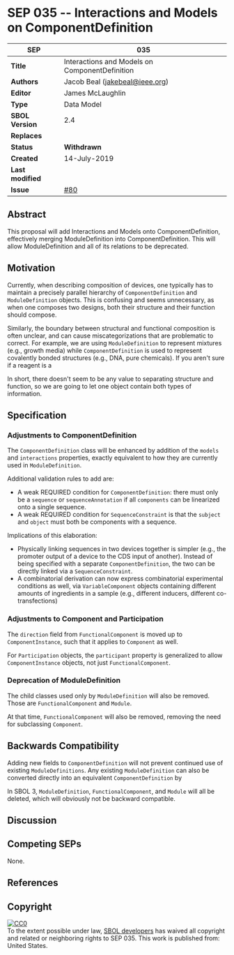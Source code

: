 SEP 035 -- Interactions and Models on ComponentDefinition
===================================

SEP                     | 035
----------------------|--------------
**Title**                | Interactions and Models on ComponentDefinition
**Authors**           | Jacob Beal (<jakebeal@ieee.org>)
**Editor**            | James McLaughlin 
**Type**               | Data Model
**SBOL Version** | 2.4
**Replaces**        | 
**Status**             | **Withdrawn**
**Created**          | 14-July-2019
**Last modified**  | 
**Issue**          | [#80](https://github.com/SynBioDex/SEPs/issues/80)

## Abstract

This proposal will add Interactions and Models onto ComponentDefinition, effectively merging ModuleDefinition into ComponentDefinition. This will allow ModuleDefinition and all of its relations to be deprecated.

## Motivation <a name='motivation'></a>

Currently, when describing composition of devices, one typically has to maintain a precisely parallel hierarchy of `ComponentDefinition` and `ModuleDefinition` objects. This is confusing and seems unnecessary, as when one composes two designs, both their structure and their function should compose.

Similarly, the boundary between structural and functional composition is often unclear, and can cause miscategorizations that are problematic to correct.  For example, we are using `ModuleDefinition` to represent mixtures (e.g., growth media) while `ComponentDefinition` is used to represent covalently bonded structures (e.g., DNA, pure chemicals).  If you aren't sure if a reagent is a 

In short, there doesn't seem to be any value to separating structure and function, so we are going to let one object contain both types of information.

## Specification <a name='specification'></a>

### Adjustments to ComponentDefinition

The `ComponentDefinition` class will be enhanced by addition of the `models` and `interactions` properties, exactly equivalent to how they are currently used in `ModuleDefinition`.

Additional validation rules to add are:

- A weak REQUIRED condition for `ComponentDefinition`: there must only be a `sequence` or `sequenceAnnotation` if all `components` can be linearized onto a single sequence. 
- A weak REQUIRED condition for `SequenceConstraint` is that the `subject` and `object` must both be components with a sequence.

Implications of this elaboration:

- Physically linking sequences in two devices together is simpler (e.g., the promoter output of a device to the CDS input of another). Instead of being specified with a separate `ComponentDefinition`, the two can be directly linked via a `SequenceConstraint`.
- A combinatorial derivation can now express combinatorial experimental conditions as well, via `VariableComponent` objects containing different amounts of ingredients in a sample (e.g., different inducers, different co-transfections)

### Adjustments to Component and Participation

The `direction` field from `FunctionalComponent` is moved up to `ComponentInstance`, such that it applies to `Component` as well.

For `Participation` objects, the `participant` property is generalized to allow `ComponentInstance` objects, not just `FunctionalComponent`.

### Deprecation of ModuleDefinition

The child classes used only by `ModuleDefinition` will also be removed. Those are `FunctionalComponent` and `Module`.

At that time, `FunctionalComponent` will also be removed, removing the need for subclassing `Component`.

## Backwards Compatibility <a name='compatibility'></a>

Adding new fields to `ComponentDefinition` will not prevent continued use of existing `ModuleDefinitions`. Any existing `ModuleDefinition` can also be converted directly into an equivalent `ComponentDefinition` by 

In SBOL 3, `ModuleDefinition`, `FunctionalComponent`, and `Module` will all be deleted, which will obviously not be backward compatible.

## Discussion <a name='discussion'></a>


## Competing SEPs <a name='competing_seps'></a>

None.

References <a name='references'></a>
----------------

Copyright <a name='copyright'></a>
-------------

<p xmlns:dct="http://purl.org/dc/terms/" xmlns:vcard="http://www.w3.org/2001/vcard-rdf/3.0#">
  <a rel="license"
     href="http://creativecommons.org/publicdomain/zero/1.0/">
    <img src="http://i.creativecommons.org/p/zero/1.0/88x31.png" style="border-style: none;" alt="CC0" />
  </a>
  <br />
  To the extent possible under law,
  <a rel="dct:publisher"
     href="sbolstandard.org">
    <span property="dct:title">SBOL developers</span></a>
  has waived all copyright and related or neighboring rights to
  <span property="dct:title">SEP 035</span>.
This work is published from:
<span property="vcard:Country" datatype="dct:ISO3166"
      content="US" about="sbolstandard.org">
  United States</span>.
</p>


